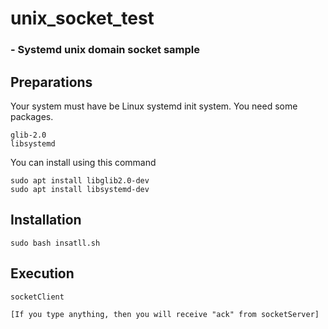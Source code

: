 # unix_socket_test

### - Systemd unix domain socket sample

## Preparations
Your system must have be Linux systemd init system.
You need some packages.
```
glib-2.0
libsystemd
```
You can install using this command
```
sudo apt install libglib2.0-dev
sudo apt install libsystemd-dev
```

## Installation
```
sudo bash insatll.sh
```

## Execution
```
socketClient

[If you type anything, then you will receive "ack" from socketServer]
```
